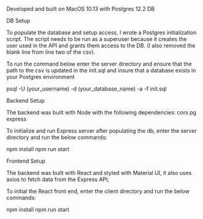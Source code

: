 
Developed and built on MacOS 10.13 with Postgres 12.2 DB

DB Setup

To populate the database and setup access, I wrote a Postgres initialization script. The script needs to be run as a superuser because it creates the user used in the API and grants them access to the DB.
(I also removed the blank line from line two of the csv).

To run the command below enter the server directory and ensure that the path to the csv is updated in the init.sql and insure that a database exists in your Postgres environment

psql -U (your_username) -d (your_database_name) -a -f init.sql

Backend Setup

The backend was built with Node with the following dependencies:
    cors
    pg
    express

To initialize and run Express server after populating the db, enter the server directory and run the below commands:

npm install
npm run start

Frontend Setup

The backend was built with React and styled with Material UI, it also uses axios to fetch data from the Express API;

To initial the React front end, enter the client directory and run the below commands:

npm install
npm run start